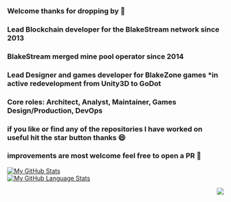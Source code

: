 ### Welcome thanks for dropping by 👋
### Lead Blockchain developer for the BlakeStream network since 2013 
### BlakeStream merged mine pool operator since 2014
### Lead Designer and games developer for BlakeZone games *in active redevelopment from Unity3D to GoDot
### Core roles: Architect, Analyst, Maintainer, Games Design/Production, DevOps 
### if you like or find any of the repositories I have worked on useful hit the star button thanks 😄 
### improvements are most welcome feel free to open a PR 👯


[![My GitHub Stats](https://github-readme-stats.vercel.app/api/?username=BlueDragon747&count_private=true&include_all_commits=true&theme=tokyonight&showicons=true)]()
<br/>
[![My GitHub Language Stats](https://github-readme-stats.vercel.app/api/top-langs/?username=BlueDragon747&langs_count=5&theme=tokyonight)]()

<img src="https://komarev.com/ghpvc/?username=BlueDragon747&color=blue&style=flat-square&label=visitors" align="right" />
<!--
**BlueDragon747/BlueDragon747** is a ✨ _special_ ✨ repository because its `README.md` (this file) appears on your GitHub profile.

Here are some ideas to get you started:

- 🔭 I’m currently working on ...
- 🌱 I’m currently learning ...
- 👯 I’m looking to collaborate on ...
- 🤔 I’m looking for help with ...
- 💬 Ask me about ...
- 📫 How to reach me: ...
- 😄 Pronouns: ...
- ⚡ Fun fact: ...
-->
